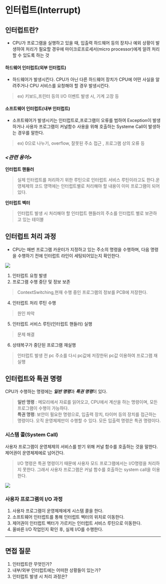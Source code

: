 # 인터럽트(Interrupt)

## **인터럽트란?**
- CPU가 프로그램을 실행하고 있을 때, 입출력 하드웨어 등의 장치나 예외 상황이 발생하여 처리가 필요할 경우에 마이크로프로세서(micro processor)에게 알려 처리할 수 있도록 하는 것   


#### **하드웨어 인터럽트(외부 인터럽트)**
- 하드웨어가 발생시킨다. CPU가 아닌 다른 하드웨어 장치가 CPU에 어떤 사실을 알려주거나 CPU 서비스를 요청해야 할 경우 발생시킨다.
> ex) 키보드,프린터 등의 I/O 이벤트 발생 시, 기계 고장 등

#### **소프트웨어 인터럽트(내부 인터럽트)**
- 소프트웨어가 발생시키는 인터럽트로,프로그램이 오류를 범하여 Exception이 발생하거나 사용자 프로그램이 커널함수 사용을 위해 호출하는 Systeme Call이 발생하는 경우를 말한다.
> ex) 0으로 나누기, overflow, 잘못된 주소 접근 , 프로그램 상의 오류 등

### ***<관련 용어>***
**인터럽트 핸들러**  
>실제 인터럽트를 처리하기 위한 루틴으로 인터럽트 서비스 루틴이라고도 한다.운영체제의 코드 영역에는 인터럽트별로 처리해야 할 내용이 이미 프로그램이 되어 있다.

**인터럽트 벡터**   
>인터럽트 발생 시 처리해야 할 인터럽트 핸들러의 주소를 인터럽트 별로 보관하고 있는 테이블


## **인터럽트 처리 과정**

- CPU는 매번 프로그램 카운터가 지정하고 있는 주소의 명령을 수행하며, 다음 명령을 수행하기 전에 인터럽트 라인이 세팅되어있는지 확인한다.

<img src="interruptProcess.png">

1. 인터럽트 요청 발생 
2. 프로그램 수행 중단 및 정보 보존
> ContextSwitching,현재 수행 중인 프로그램의 정보를 PCB에 저장한다.
4. 인터럽트 처리 루틴 수행
> 원인 파악
5. 인터럽트 서비스 루틴(인터럽트 핸들러) 실행
> 문제 해결
6. 상태복구가 중단된 프로그램 재실행
> 인터럽트 발생 전 pc 주소를 다시 pc값에 저장한뒤 pc값 이용하여 프로그램 재실행

## **인터럽트와 특권 명령**

CPU가 수행하는 명령에는 ***일반 명령***과 ***특권 명령***이 있다.

> **일반 명령** : 메모리에서 자료를 읽어오고, CPU에서 계산을 하는 명령이며, 모든 프로그램이 수행이 가능하다.   
**특권 명령**: 보안이 필요한 명령으로, 입출력 장치, 타이머 등의 장치를 접근하는 명령이다. 오직 운영체제만이 수행할 수 있다. 모든 입출력 명령은 특권 명령이다.

### **시스템 콜(System Call)**

사용자 프로그램이 운영체제의 서비스를 받기 위해 커널 함수를 호출하는 것을 말한다. 제어권이 운영체제에로 넘어간다.

> I/O 명령은 특권 명령이기 때문에 사용자 모드 프로그램에서는 I/O명령을 처리하지 못한다. 그래서 사용자 프로그램은 커널 함수를 호출하는 system call을 이용한다.

<img src = "interruptSystemcall.png">

### 사용자 프로그램의 I/O 과정
1. 사용자 프로그램이 운영체제에게 시스템 콜을 한다.
2. 소프트웨어 인터럽트를 통해 인터럽트 벡터의 위치로 이동한다.
3. 제어권이 인터럽트 벡터가 가르키는 인터럽트 서비스 루틴으로 이동한다.
4. 올바른 I/O 작업인지 확인 후, 실제 I/O를 수행한다.

---
## **면접 질문**

1. 인터럽트란 무엇인가?
2. 내부/외부 인터럽트에는 어떠한 상황들이 있는가?
3. 인터럽트 발생 시 처리 과정은? 
